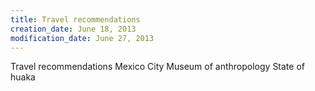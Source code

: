 ```yaml
---
title: Travel recommendations
creation_date: June 18, 2013
modification_date: June 27, 2013
---
```



Travel recommendations 
Mexico City
Museum of anthropology
State of huaka

